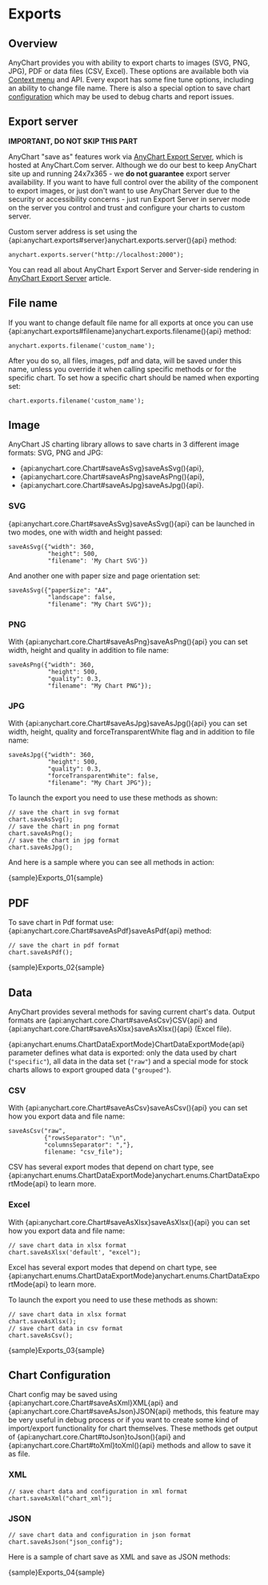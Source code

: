 # Exports

## Overview

AnyChart provides you with ability to export charts to images (SVG, PNG, JPG), PDF or data files (CSV, Excel). These options are available both via [Context menu](./UI_Controls/Context_Menu) and API. Every export has some fine tune options, including an ability to change file name. There is also a special option to save chart [configuration](#chart_configuration) which may be used to debug charts and report issues.

## Export server

**IMPORTANT, DO NOT SKIP THIS PART**

AnyChart "save as" features work via [AnyChart Export Server](Server-Side_Rendering), which is hosted at AnyChart.Com server. Although we do our best to keep AnyChart site up and running 24x7x365 - we **do not guarantee** export server availability. If you want to have full control over the ability of the component to export images, or just don't want to use  AnyChart Server due to the security or accessibility concerns - just run Export Server in server mode on the server you control and trust and configure your charts to custom server.

Custom server address is set using the {api:anychart.exports#server}anychart.exports.server(){api} method:

```
anychart.exports.server("http://localhost:2000");
```

You can read all about AnyChart Export Server and Server-side rendering in [AnyChart Export Server](Server-Side_Rendering) article.

## File name

If you want to change default file name for all exports at once you can use {api:anychart.exports#filename}anychart.exports.filename(){api} method:

```
anychart.exports.filename('custom_name');
```

After you do so, all files, images, pdf and data, will be saved under this name, unless you override it when calling specific methods or for the specific chart. To set how a specific chart should be named when exporting set:

```
chart.exports.filename('custom_name');
```

## Image

AnyChart JS charting library allows to save charts in 3 different image formats: SVG, PNG and JPG:

- {api:anychart.core.Chart#saveAsSvg}saveAsSvg(){api}, 
- {api:anychart.core.Chart#saveAsPng}saveAsPng(){api},
- {api:anychart.core.Chart#saveAsJpg}saveAsJpg(){api}.

### SVG

{api:anychart.core.Chart#saveAsSvg}saveAsSvg(){api} can be launched in two modes, one with width and height passed:

```
saveAsSvg({"width": 360,
	       "height": 500,
	       "filename": 'My Chart SVG'})
```

And another one with paper size and page orientation set:

```
saveAsSvg({"paperSize": "A4",
           "landscape": false,
           "filename": "My Chart SVG"});  
```

### PNG

With {api:anychart.core.Chart#saveAsPng}saveAsPng(){api} you can set width, height and quality in addition to file name:

```
saveAsPng({"width": 360,
           "height": 500,
           "quality": 0.3,
           "filename": "My Chart PNG"});
```

### JPG

With {api:anychart.core.Chart#saveAsJpg}saveAsJpg(){api} you can set width, height, quality and forceTransparentWhite flag and in addition to file name:

```
saveAsJpg({"width": 360,
           "height": 500,
           "quality": 0.3,
           "forceTransparentWhite": false,
           "filename": "My Chart JPG"});
```

To launch the export you need to use these methods as shown:

```
// save the chart in svg format
chart.saveAsSvg();
// save the chart in png format
chart.saveAsPng();
// save the chart in jpg format
chart.saveAsJpg();
```

And here is a sample where you can see all methods in action:

{sample}Exports\_01{sample}

## PDF

To save chart in Pdf format use: {api:anychart.core.Chart#saveAsPdf}saveAsPdf{api} method:

```
// save the chart in pdf format
chart.saveAsPdf();
```

{sample}Exports\_02{sample}

## Data

AnyChart provides several methods for saving current chart's data. Output formats are {api:anychart.core.Chart#saveAsCsv}CSV{api} and {api:anychart.core.Chart#saveAsXlsx}saveAsXlsx(){api} (Excel file).

{api:anychart.enums.ChartDataExportMode}ChartDataExportMode{api} parameter defines what data is exported: only the data used by chart (`"specific"`), all data in the data set (`"raw"`) and a special mode for stock charts allows to export grouped data (`"grouped"`).

### CSV

With {api:anychart.core.Chart#saveAsCsv}saveAsCsv(){api} you can set how you export data and file name:

```
saveAsCsv("raw",
          {"rowsSeparator": "\n",
          "columnsSeparator": ","},
          filename: "csv_file");
```

CSV has several export modes that depend on chart type, see {api:anychart.enums.ChartDataExportMode}anychart.enums.ChartDataExportMode{api} to learn more.

### Excel

With {api:anychart.core.Chart#saveAsXlsx}saveAsXlsx(){api} you can set how you export data and file name:

```
// save chart data in xlsx format
chart.saveAsXlsx('default', "excel");
```

Excel has several export modes that depend on chart type, see {api:anychart.enums.ChartDataExportMode}anychart.enums.ChartDataExportMode{api} to learn more.

To launch the export you need to use these methods as shown:

```
// save chart data in xlsx format
chart.saveAsXlsx();
// save chart data in csv format
chart.saveAsCsv();
```

{sample}Exports\_03{sample}

## Chart Configuration

Chart config may be saved using {api:anychart.core.Chart#saveAsXml}XML{api} and {api:anychart.core.Chart#saveAsJson}JSON{api} methods, this feature may be very useful in debug process or if you want to create some kind of import/export functionality for chart themselves. These methods get output of {api:anychart.core.Chart#toJson}toJson(){api} and {api:anychart.core.Chart#toXml}toXml(){api} methods and allow to save it as file.

### XML

```
// save chart data and configuration in xml format
chart.saveAsXml("chart_xml");
```

### JSON

```
// save chart data and configuration in json format
chart.saveAsJson("json_config");
```

Here is a sample of chart save as XML and save as JSON methods:

{sample}Exports\_04{sample}
